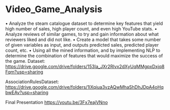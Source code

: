 # Video_Game_Analysis
• Analyze the steam catalogue dataset to determine key features that yield high number of sales, high player count, and even high YouTube stats.
• Analyze reviews of similar games, to try and gain information about what reviewers liked and did not like.
• Create a model that takes some number of given variables as input, and outputs predicted sales, predicted player count, etc.
• Using all the mined information, and by implementing NLP to determine the combination of features that would maximize the success of the game.
Dataset: https://drive.google.com/drive/folders/153la_JXr2Rlvx2dXyUqMMgpxDxjq8Fqm?usp=sharing

AssociationRulesDataset: https://drive.google.com/drive/folders/1lXqiua3vzAQwMhaShDhJDpA4oHqbwEAv?usp=sharing

Final Presentation https://youtu.be/3Fx7eajVNno
